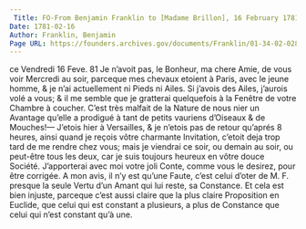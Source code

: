 ```yaml
---
 Title: FO-From Benjamin Franklin to [Madame Brillon], 16 February 1781
Date: 1781-02-16
Author: Franklin, Benjamin
Page URL: https://founders.archives.gov/documents/Franklin/01-34-02-0281
---
```


ce Vendredi 16 Feve. 81
Je n’avoit pas, le Bonheur, ma chere Amie, de vous voir Mercredi au soir, parceque mes chevaux etoient à Paris, avec le jeune homme, & je n’ai actuellement ni Pieds ni Ailes. Si j’avois des Ailes, j’aurois volé a vous; & il me semble que je gratterai quelquefois à la Fenêtre de votre Chambre à coucher. C’est très malfait de la Nature de nous nier un Avantage qu’elle a prodigué à tant de petits vauriens d’Oiseaux & de Mouches!— J’etois hier à Versailles, & je n’etois pas de retour qu’aprés 8 heures, ainsi quand je reçois vôtre charmante Invitation, c’etoit deja trop tard de me rendre chez vous; mais je viendrai ce soir, ou demain au soir, ou peut-être tous les deux, car je suis toujours heureux en vôtre douce Société. J’apporterai avec moi votre joli Conte, comme vous le desirez, pour être corrigée. A mon avis, il n’y est qu’une Faute, c’est celui d’oter de M. F. presque la seule Vertu d’un Amant qui lui reste, sa Constance. Et cela est bien injuste, parceque c’est aussi claire que la plus claire Proposition en Euclide, que celui qui est constant a plusieurs, a plus de Constance que celui qui n’est constant qu’à une.

